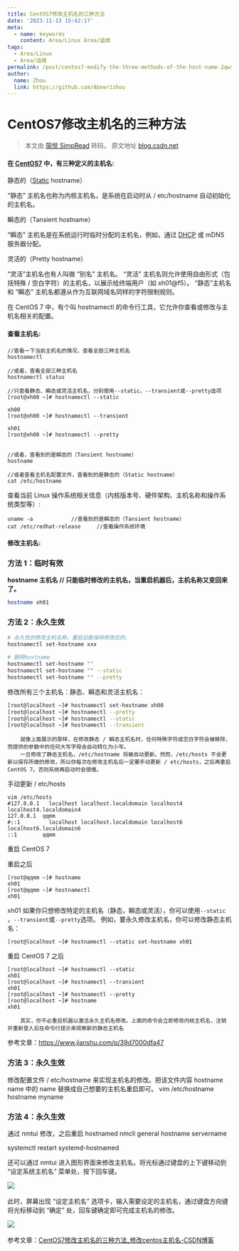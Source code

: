 ```yaml
---
title: CentOS7修改主机名的三种方法
date: '2023-11-13 15:42:17'
meta:
  - name: keywords
    content: Area/Linux Area/运维
tags:
  - Area/Linux
  - Area/运维
permalink: /post/centos7-modify-the-three-methods-of-the-host-name-2qwsv7.html
author:
  name: Zhou
  link: https://github.com/Abner1zhou
---
```



<!-- more -->


# CentOS7修改主机名的三种方法

> 本文由 [简悦 SimpRead](http://ksria.com/simpread/) 转码， 原文地址 [blog.csdn.net](https://blog.csdn.net/xuheng8600/article/details/79983927)

#### 在 [CentOS7](https://so.csdn.net/so/search?q=CentOS7&spm=1001.2101.3001.7020) 中，有三种定义的主机名:

静态的（[Static](https://so.csdn.net/so/search?q=Static&spm=1001.2101.3001.7020) hostname）

“静态” 主机名也称为内核主机名，是系统在启动时从 / etc/hostname 自动初始化的主机名。

瞬态的（Tansient hostname）

“瞬态” 主机名是在系统运行时临时分配的主机名，例如，通过 [DHCP](https://so.csdn.net/so/search?q=DHCP&spm=1001.2101.3001.7020) 或 mDNS 服务器分配。

灵活的（Pretty hostname）

“灵活”主机名也有人叫做 “别名” 主机名。
“灵活” 主机名则允许使用自由形式（包括特殊 / 空白字符）的主机名，以展示给终端用户（如 xh01@f5）。
“静态”主机名和 “瞬态” 主机名都遵从作为互联网域名同样的字符限制规则。

在 CentOS 7 中，有个叫 hostnamectl 的命令行工具，它允许你查看或修改与主机名相关的配置。

#### 查看主机名:

```
//查看一下当前主机名的情况，查看全部三种主机名
hostnamectl   
 
//或者，查看全部三种主机名
hostnamectl status
 
//只查看静态、瞬态或灵活主机名，分别使用--static，--transient或--pretty选项
[root@xh00 ~]# hostnamectl --static
 
xh00
[root@xh00 ~]# hostnamectl --transient
 
xh01
[root@xh00 ~]# hostnamectl --pretty
 
 
//或者，查看到的是瞬态的（Tansient hostname）
hostname
 
//或者查看主机名配置文件，查看到的是静态的（Static hostname）
cat /etc/hostname
```

查看当前 Linux 操作系统相关信息（内核版本号、硬件架构、主机名称和操作系统类型等）:

```
uname -a			//查看到的是瞬态的（Tansient hostname）
cat /etc/redhat-release		//查看操作系统环境
```

#### 修改主机名:

### 方法 1：临时有效

<span style="font-weight: bold;" data-type="strong">hostname 主机名 // 只能临时修改的主机名，当重启机器后，主机名称又变回来了。</span>

```bash
hostname xh01
```

### 方法 2：永久生效

```bash
# 永久性的修改主机名称，重启后能保持修改后的。
hostnamectl set-hostname xxx
 
# 删除hostname
hostnamectl set-hostname ""
hostnamectl set-hostname "" --static
hostnamectl set-hostname "" --pretty
```

修改所有三个主机名：静态、瞬态和灵活主机名：

```bash
[root@localhost ~]# hostnamectl set-hostname xh00
[root@localhost ~]# hostnamectl --pretty
[root@localhost ~]# hostnamectl --static
[root@localhost ~]# hostnamectl --transient
```

        就像上面展示的那样，在修改静态 / 瞬态主机名时，任何特殊字符或空白字符会被移除，而提供的参数中的任何大写字母会自动转化为小写。
        一旦修改了静态主机名，/etc/hostname 将被自动更新。然而，/etc/hosts 不会更新以保存所做的修改，所以你每次在修改主机名后一定要手动更新 / etc/hosts，之后再重启 CentOS 7。否则系统再启动时会很慢。
手动更新 / etc/hosts

```
vim /etc/hosts
#127.0.0.1   localhost localhost.localdomain localhost4 localhost4.localdomain4
127.0.0.1  qqmm
#::1         localhost localhost.localdomain localhost6 localhost6.localdomain6
::1        qqmm
```

重启 CentOS 7

重启之后

```
[root@qqmm ~]# hostname
xh01
[root@qqmm ~]# hostnamectl
xh01
```

xh01 如果你只想修改特定的主机名（静态，瞬态或灵活），你可以使用`--static`​，`--transient`​或`--pretty`​选项。 例如，要永久修改主机名，你可以修改静态主机名：

```
[root@localhost ~]# hostnamectl --static set-hostname xh01
```

重启 CentOS 7 之后

```
[root@localhost ~]# hostnamectl --static
xh01
[root@localhost ~]# hostnamectl --transient
xh01
[root@localhost ~]# hostnamectl --pretty
[root@localhost ~]# hostname
xh01
```

        其实，你不必重启机器以激活永久主机名修改。上面的命令会立即修改内核主机名，注销并重新登入后在命令行提示来观察新的静态主机名

参考文章：https://www.jianshu.com/p/39d7000dfa47

### 方法 3：永久生效

修改配置文件 / etc/hostname 来实现主机名的修改。把该文件内容 hostname name 中的 name 替换成自己想要的主机名重启即可。
vim /etc/hostname 
hostname  myname

### 方法 4：永久生效

通过 nmtui 修改，之后重启 hostnamed
nmcli general hostname servername

systemctl restart systemd-hostnamed

还可以通过 nmtui 进入图形界面来修改主机名。将光标通过键盘的上下键移动到 “设定系统主机名” 菜单处，按下回车键。

​![](https://imgconvert.csdnimg.cn/aHR0cHM6Ly9lYXN5cmVhZGZzLm5vc2RuLjEyNy5uZXQvYTNyZDVQalFzSHN3enplWnVVLUZ6UT09Lzg3OTYwOTMwMjM1MjQ5MTI2NDY?x-oss-process=image/format,png)​

此时，屏幕出现 “设定主机名” 选项卡，输入需要设定的主机名，通过键盘方向键将光标移动到 “确定” 处，回车键确定即可完成主机名的修改。

​![](https://imgconvert.csdnimg.cn/aHR0cHM6Ly9lYXN5cmVhZGZzLm5vc2RuLjEyNy5uZXQvUWxpR2ZVNFlTUEVGdDhiNm12dG81dz09Lzg3OTYwOTMwMjM1MjQ5MTA3MDI?x-oss-process=image/format,png)​

参考文章：[CentOS7修改主机名的三种方法_修改centos主机名-CSDN博客](https://blog.csdn.net/xuheng8600/article/details/79983927)

‍

